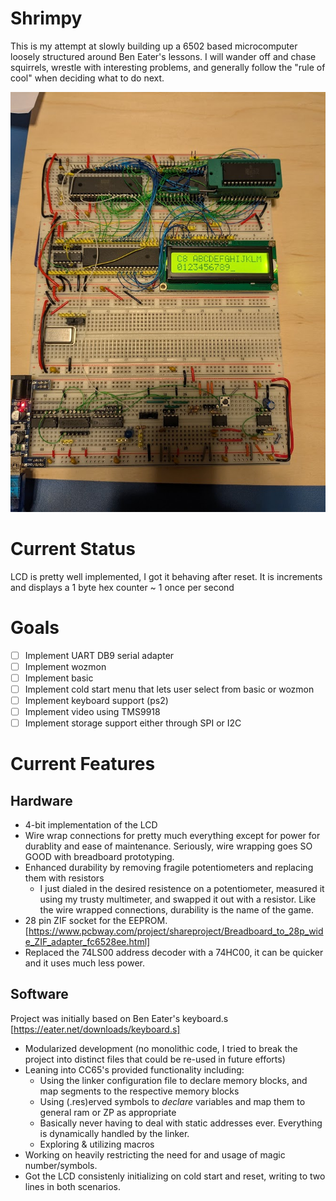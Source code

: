 # Shrimpy
This is my attempt at slowly building up a 6502 based microcomputer loosely structured around Ben Eater's lessons. I will wander off and chase squirrels, wrestle with interesting problems, and generally follow the "rule of cool" when deciding what to do next.

![Image of build](build_photo.png)

# Current Status
LCD is pretty well implemented, I got it behaving after reset. It is increments and displays a 1 byte hex counter ~ 1 once per second

# Goals
- [ ] Implement UART DB9 serial adapter
- [ ] Implement wozmon
- [ ] Implement basic
- [ ] Implement cold start menu that lets user select from basic or wozmon
- [ ] Implement keyboard support (ps2)
- [ ] Implement video using TMS9918
- [ ] Implement storage support either through SPI or I2C

# Current Features
## Hardware
* 4-bit implementation of the LCD
* Wire wrap connections for pretty much everything except for power for durablity and ease of maintenance. Seriously, wire wrapping goes SO GOOD with breadboard prototyping.
* Enhanced durability by removing fragile potentiometers and replacing them with resistors
  * I just dialed in the desired resistence on a potentiometer, measured it using my trusty multimeter, and swapped it out with a resistor. Like the wire wrapped connections, durability is the name of the game.
* 28 pin ZIF socket for the EEPROM. [https://www.pcbway.com/project/shareproject/Breadboard_to_28p_wide_ZIF_adapter_fc6528ee.html]
* Replaced the 74LS00 address decoder with a 74HC00, it can be quicker and it uses much less power.

## Software
Project was initially based on Ben Eater's keyboard.s [https://eater.net/downloads/keyboard.s]
* Modularized development (no monolithic code, I tried to break the project into distinct files that could be re-used in future efforts)
* Leaning into CC65's provided functionality including:
  * Using the linker configuration file to declare memory blocks, and map segments to the respective memory blocks
  * Using (.res)erved symbols to _declare_ variables and map them to general ram or ZP as appropriate
  * Basically never having to deal with static addresses ever. Everything is dynamically handled by the linker.
  * Exploring & utilizing macros
* Working on heavily restricting the need for and usage of magic number/symbols.
* Got the LCD consistenly initializing on cold start and reset, writing to two lines in both scenarios.
